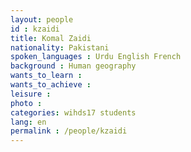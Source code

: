 ```yaml
---
layout: people
id : kzaidi
title: Komal Zaidi
nationality: Pakistani
spoken_languages : Urdu English French
background : Human geography
wants_to_learn :
wants_to_achieve :
leisure :
photo :
categories: wihds17 students
lang: en
permalink : /people/kzaidi
---
```

